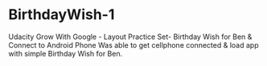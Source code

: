 # BirthdayWish-1
Udacity Grow With Google - Layout Practice Set- Birthday Wish for Ben &amp; Connect to Android Phone
Was able to get cellphone connected & load app with simple Birthday Wish for Ben. 
